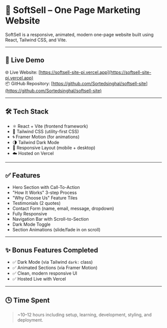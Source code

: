# 🧾 SoftSell – One Page Marketing Website

  
SoftSell is a responsive, animated, modern one-page website built using React, Tailwind CSS, and Vite.

---

## 🚀 Live Demo

🌐 Live Website: [https://softsell-site-pi.vercel.app](https://softsell-site-pi.vercel.app)  
📦 GitHub Repository: [https://github.com/Sortedsinghal/softsell-site](https://github.com/Sortedsinghal/softsell-site)

---

## 🛠 Tech Stack

- ⚛️ React + Vite (frontend framework)
- 🎨 Tailwind CSS (utility-first CSS)
- 🌀 Framer Motion (for animations)
- 🌗 Tailwind Dark Mode
- 🔄 Responsive Layout (mobile + desktop)
- ☁️ Hosted on Vercel

---

## ✅ Features

- Hero Section with Call-To-Action
- "How It Works" 3-step Process
- "Why Choose Us" Feature Tiles
- Testimonials (2 quotes)
- Contact Form (name, email, message, dropdown)
- Fully Responsive
- Navigation Bar with Scroll-to-Section
- Dark Mode Toggle
- Section Animations (slide/fade in on scroll)

---

## ✨ Bonus Features Completed

- ✅ Dark Mode (via Tailwind `dark:` class)
- ✅ Animated Sections (via Framer Motion)
- ✅ Clean, modern responsive UI
- ✅ Hosted Live with Vercel

---

## 🕒 Time Spent

> ~10–12 hours including setup, learning, development, styling, and deployment.
